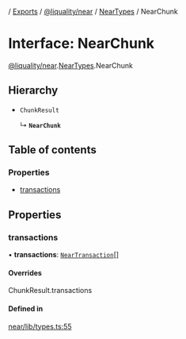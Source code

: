 [](../README.md) / [Exports](../modules.md) / [@liquality/near](../modules/liquality_near.md) / [NearTypes](../modules/liquality_near.NearTypes.md) / NearChunk

# Interface: NearChunk

[@liquality/near](../modules/liquality_near.md).[NearTypes](../modules/liquality_near.NearTypes.md).NearChunk

## Hierarchy

- `ChunkResult`

  ↳ **`NearChunk`**

## Table of contents

### Properties

- [transactions](liquality_near.NearTypes.NearChunk.md#transactions)

## Properties

### transactions

• **transactions**: [`NearTransaction`](liquality_near.NearTypes.NearTransaction.md)[]

#### Overrides

ChunkResult.transactions

#### Defined in

[near/lib/types.ts:55](https://github.com/liquality/chainabstractionlayer/blob/c190aa67/packages/near/lib/types.ts#L55)

